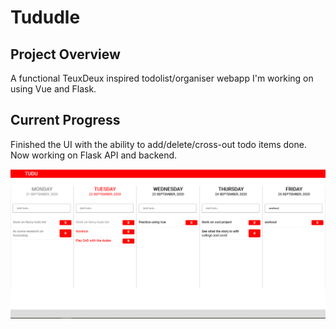 # Tududle

## Project Overview 
A functional TeuxDeux inspired todolist/organiser webapp I'm working on using Vue and Flask. 

## Current Progress
Finished the UI with the ability to add/delete/cross-out todo items done. Now working on Flask API and backend. 

![User interface September 2020](tudu.png "tudu")
